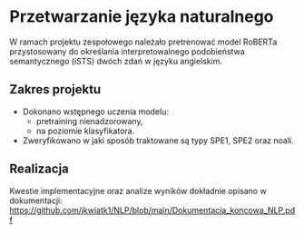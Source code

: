 # Przetwarzanie języka naturalnego 
W ramach projektu zespołowego należało pretrenować model RoBERTa przystosowany do określania interpretowalnego podobieństwa semantycznego (iSTS) dwóch zdań w języku angielskim.

## Zakres projektu  
* Dokonano wstępnego uczenia modelu:
  - pretraining nienadzorowany,
  - na poziomie klasyfikatora.
* Zweryfikowano w jaki sposób traktowane są typy SPE1, SPE2 oraz noali.

## Realizacja
Kwestie implementacyjne oraz analize wyników dokładnie opisano w dokumentacji:
https://github.com/jkwiatk1/NLP/blob/main/Dokumentacja_koncowa_NLP.pdf